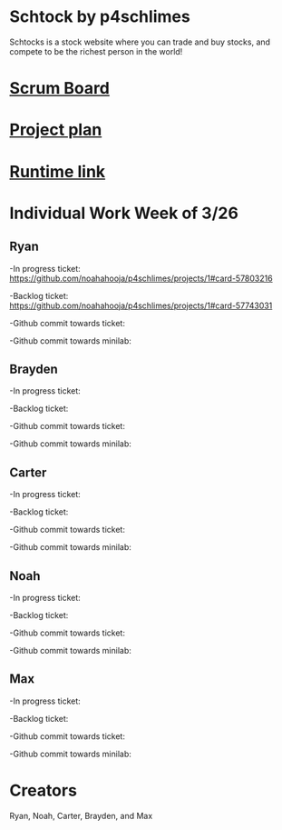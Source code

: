 # Schtock by p4schlimes

Schtocks is a stock website where you can trade and buy stocks, and compete to be the richest person in the world! 

# [Scrum Board](https://github.com/noahahooja/p4schlimes/projects/1)

# [Project plan](https://docs.google.com/document/d/1XRvkj-jIFd1ysZrz-6VEyVDjijG7Jtw5j9gYlznsCfU/edit?usp=sharing)

# [Runtime link](http://76.167.172.90:25565/)

# Individual Work Week of 3/26

## Ryan

-In progress ticket: https://github.com/noahahooja/p4schlimes/projects/1#card-57803216 

-Backlog ticket: https://github.com/noahahooja/p4schlimes/projects/1#card-57743031

-Github commit towards ticket:

-Github commit towards minilab:

## Brayden

-In progress ticket:

-Backlog ticket:

-Github commit towards ticket:

-Github commit towards minilab:

## Carter

-In progress ticket:

-Backlog ticket:

-Github commit towards ticket:

-Github commit towards minilab:

## Noah

-In progress ticket:

-Backlog ticket:

-Github commit towards ticket:

-Github commit towards minilab:

## Max

-In progress ticket:

-Backlog ticket:

-Github commit towards ticket:

-Github commit towards minilab:

# Creators
Ryan, Noah, Carter, Brayden, and Max

